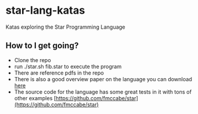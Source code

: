 star-lang-katas
===============

Katas exploring the Star Programming Language


## How to I get going?

* Clone the repo
* run ./star.sh fib.star to execute the program
* There are reference pdfs in the repo
* There is also a good overview paper on the language you can download
  [here](http://www.deinprogramm.de/sperber/papers/star.pdf)
* The source code for the language has some great tests in it with
  tons of other examples [https://github.com/fmccabe/star](https://github.com/fmccabe/star)
